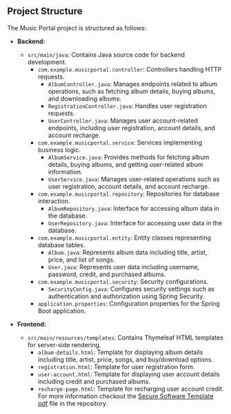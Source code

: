 ## Project Structure

The Music Portal project is structured as follows:

- **Backend:**
  - `src/main/java`: Contains Java source code for backend development.
    - `com.example.musicportal.controller`: Controllers handling HTTP requests.
      - `AlbumController.java`: Manages endpoints related to album operations, such as fetching album details, buying albums, and downloading albums.
      - `RegistrationController.java`: Handles user registration requests.
      - `UserController.java`: Manages user account-related endpoints, including user registration, account details, and account recharge.
    - `com.example.musicportal.service`: Services implementing business logic.
      - `AlbumService.java`: Provides methods for fetching album details, buying albums, and getting user-related album information.
      - `UserService.java`: Manages user-related operations such as user registration, account details, and account recharge.
    - `com.example.musicportal.repository`: Repositories for database interaction.
      - `AlbumRepository.java`: Interface for accessing album data in the database.
      - `UserRepository.java`: Interface for accessing user data in the database.
    - `com.example.musicportal.entity`: Entity classes representing database tables.
      - `Album.java`: Represents album data including title, artist, price, and list of songs.
      - `User.java`: Represents user data including username, password, credit, and purchased albums.
    - `com.example.musicportal.security`: Security configurations.
      - `SecurityConfig.java`: Configures security settings such as authentication and authorization using Spring Security.
    - `application.properties`: Configuration properties for the Spring Boot application.

- **Frontend:**
  - `src/main/resources/templates`: Contains Thymeleaf HTML templates for server-side rendering.
    - `album-details.html`: Template for displaying album details including title, artist, price, songs, and buy/download options.
    - `registration.html`: Template for user registration form.
    - `user-account.html`: Template for displaying user account details including credit and purchased albums.
    - `recharge-page.html`: Template for recharging user account credit.
For more information checkout the [Secure Software Template pdf](https://github.com/Jivkomg/music-portal/blob/main/Secure_Software_Template.pdf) file in the repository.
